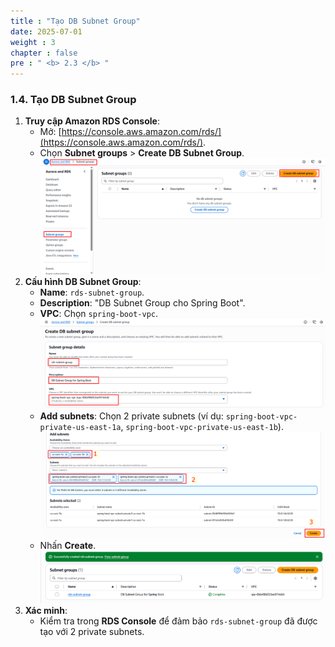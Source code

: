 ```yaml
---
title : "Tạo DB Subnet Group"
date: 2025-07-01
weight : 3
chapter : false
pre : " <b> 2.3 </b> "
---
```

### 1.4. Tạo DB Subnet Group

1. **Truy cập Amazon RDS Console**:
   - Mở: [https://console.aws.amazon.com/rds/](https://console.aws.amazon.com/rds/).
   - Chọn **Subnet groups** > **Create DB Subnet Group**.
![image](../../../static/images/tao_db_subnet_group/screenshot_1752390108.png)
2. **Cấu hình DB Subnet Group**:
   - **Name**: `rds-subnet-group`.
   - **Description**: "DB Subnet Group cho Spring Boot".
   - **VPC**: Chọn `spring-boot-vpc`.
   ![image](../../../static/images/tao_db_subnet_group/screenshot_1752390165.png)
   - **Add subnets**: Chọn 2 private subnets (ví dụ: `spring-boot-vpc-private-us-east-1a`, `spring-boot-vpc-private-us-east-1b`).
   ![image](../../../static/images/tao_db_subnet_group/screenshot_1752390313.png)
   - Nhấn **Create**.
![image](../../../static/images/tao_db_subnet_group/screenshot_1752390329.png)
3. **Xác minh**:
   - Kiểm tra trong **RDS Console** để đảm bảo `rds-subnet-group` đã được tạo với 2 private subnets.